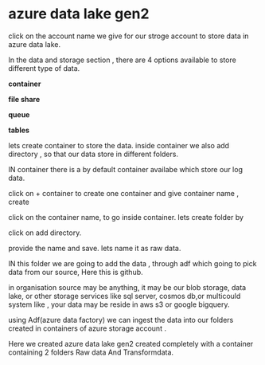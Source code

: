 # azure data lake gen2
click on the account name we give for our stroge account to store data in azure data lake.

In the data and storage section , there are 4 options available to store different type of data.

**container**

**file share**

**queue**

**tables**

lets create container to store the data.
inside container we also add directory , so that our data store in different folders.

IN container there is a by default container availabe which store our log data.

click on + container  to create one container and give container name ,
create

click on the container name, to go inside container. lets create folder by 

click on  add directory.

provide the name and save. lets name it as raw data.

IN this folder we are going to add the data , through adf which going to pick data from our source, Here this is github.

in organisation source may be anything, it may be our blob storage, data lake, or other storage services like sql server, cosmos db,or multicould system like , your data may be reside in aws s3 or google bigquery.

using Adf(azure data factory)  we can ingest the data into our folders created in containers of azure storage account .

Here we created azure data lake gen2 created completely with a container containing 2 folders Raw data And Transformdata.
